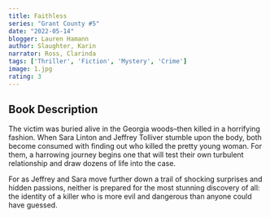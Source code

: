 ```yaml
---
title: Faithless
series: "Grant County #5"
date: "2022-05-14" 
blogger: Lauren Hamann
author: Slaughter, Karin
narrator: Ross, Clarinda
tags: ['Thriller', 'Fiction', 'Mystery', 'Crime']
image: 1.jpg
rating: 3
---
```



## Book Description

The victim was buried alive in the Georgia woods–then killed in a horrifying fashion. When Sara Linton and Jeffrey Tolliver stumble upon the body, both become consumed with finding out who killed the pretty young woman. For them, a harrowing journey begins one that will test their own turbulent relationship and draw dozens of life into the case.

For as Jeffrey and Sara move further down a trail of shocking surprises and hidden passions, neither is prepared for the most stunning discovery of all: the identity of a killer who is more evil and dangerous than anyone could have guessed. 